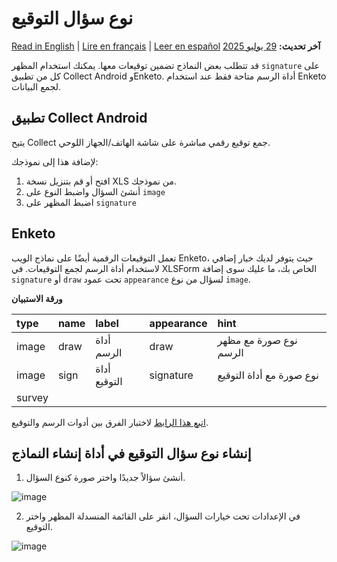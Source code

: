 # نوع سؤال التوقيع
<a href="../collecting_signatures.html">Read in English</a> | <a href="../fr/collecting_signatures.html">Lire en français</a> | <a href="../es/collecting_signatures.html">Leer en español</a>
**آخر تحديث:** <a href="https://github.com/kobotoolbox/docs/blob/47cbc8887d6df73ef3bf760d5a3962b77ab26ed8/source/collecting_signatures.md" class="reference">29 يوليو 2025</a>

قد تتطلب بعض النماذج تضمين توقيعات معها. يمكنك استخدام المظهر `signature` على كل من تطبيق Collect Android وEnketo. أداة الرسم متاحة فقط عند استخدام Enketo لجمع البيانات.

## تطبيق Collect Android

يتيح Collect جمع توقيع رقمي مباشرة على شاشة الهاتف/الجهاز اللوحي.

لإضافة هذا إلى نموذجك:

1. افتح أو قم بتنزيل نسخة XLS من نموذجك.
2. أنشئ السؤال واضبط النوع على `image`
3. اضبط المظهر على `signature`

## Enketo

تعمل التوقيعات الرقمية أيضًا على نماذج الويب Enketo، حيث يتوفر لديك خيار إضافي لاستخدام أداة الرسم لجمع التوقيعات. في XLSForm الخاص بك، ما عليك سوى إضافة `signature` أو `draw` تحت عمود `appearance` لسؤال من نوع `image`.

**ورقة الاستبيان**

| type  | name | label       | appearance | hint                                        |
| :---- | :--- | :---------- | :--------- | :------------------------------------------ |
| image | draw | أداة الرسم  | draw       | نوع صورة مع مظهر الرسم                      |
| image | sign | أداة التوقيع | signature  | نوع صورة مع أداة التوقيع                    |
| survey |

[اتبع هذا الرابط](https://enke.to/draw) لاختبار الفرق بين أدوات الرسم والتوقيع.

## إنشاء نوع سؤال التوقيع في أداة إنشاء النماذج

1. أنشئ سؤالاً جديدًا واختر صورة كنوع السؤال.

![image](/images/collecting_signatures/new_question.jpg)

2. في الإعدادات تحت خيارات السؤال، انقر على القائمة المنسدلة المظهر واختر التوقيع.

![image](/images/collecting_signatures/signature.jpg)